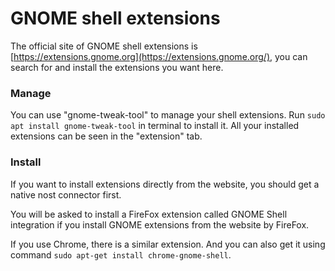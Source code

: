 # GNOME shell extensions

The official site of GNOME shell extensions is [https://extensions.gnome.org](https://extensions.gnome.org/), you can search for and install the extensions you want here.

### Manage

You can use "gnome-tweak-tool" to manage your shell extensions. Run ```sudo apt install gnome-tweak-tool``` in terminal to install it. All your installed extensions can be seen in the "extension" tab.

### Install

If you want to install extensions directly from the website, you should get a native nost connector first.

You will be asked to install a FireFox extension called GNOME Shell integration if you install GNOME extensions from the website by FireFox.

If you use Chrome, there is a similar extension. And you can also get it using command ``sudo apt-get install chrome-gnome-shell``.
